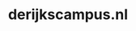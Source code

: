 ---
layout: post
title:  "derijkscampus.nl"
internal_url:  "/dutchgov/derijkscampus.nl.html"
subdomains_count: 6
all_subdomains_count: 12
urls_count: 5
ssl_rank: 100
http_rank: 62
url_link: /data/derijkscampus.nl/urls.txt
all_subdomains_link: /data/derijkscampus.nl/all_subdomains.txt
subdomains_link: /data/derijkscampus.nl/subdomains.txt
categories: dutchgov
---
